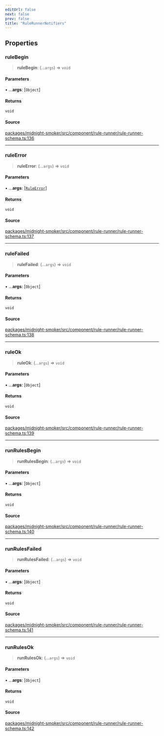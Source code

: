 ```yaml
---
editUrl: false
next: false
prev: false
title: "RuleRunnerNotifiers"
---
```


## Properties

### ruleBegin

> **ruleBegin**: (...`args`) => `void`

#### Parameters

• ...**args**: [`Object`]

#### Returns

`void`

#### Source

[packages/midnight-smoker/src/component/rule-runner/rule-runner-schema.ts:136](https://github.com/boneskull/midnight-smoker/blob/417858b/packages/midnight-smoker/src/component/rule-runner/rule-runner-schema.ts#L136)

***

### ruleError

> **ruleError**: (...`args`) => `void`

#### Parameters

• ...**args**: [[`RuleError`](/api/midnight-smoker/midnight-smoker/rule-runner/classes/ruleerror/)]

#### Returns

`void`

#### Source

[packages/midnight-smoker/src/component/rule-runner/rule-runner-schema.ts:137](https://github.com/boneskull/midnight-smoker/blob/417858b/packages/midnight-smoker/src/component/rule-runner/rule-runner-schema.ts#L137)

***

### ruleFailed

> **ruleFailed**: (...`args`) => `void`

#### Parameters

• ...**args**: [`Object`]

#### Returns

`void`

#### Source

[packages/midnight-smoker/src/component/rule-runner/rule-runner-schema.ts:138](https://github.com/boneskull/midnight-smoker/blob/417858b/packages/midnight-smoker/src/component/rule-runner/rule-runner-schema.ts#L138)

***

### ruleOk

> **ruleOk**: (...`args`) => `void`

#### Parameters

• ...**args**: [`Object`]

#### Returns

`void`

#### Source

[packages/midnight-smoker/src/component/rule-runner/rule-runner-schema.ts:139](https://github.com/boneskull/midnight-smoker/blob/417858b/packages/midnight-smoker/src/component/rule-runner/rule-runner-schema.ts#L139)

***

### runRulesBegin

> **runRulesBegin**: (...`args`) => `void`

#### Parameters

• ...**args**: [`Object`]

#### Returns

`void`

#### Source

[packages/midnight-smoker/src/component/rule-runner/rule-runner-schema.ts:140](https://github.com/boneskull/midnight-smoker/blob/417858b/packages/midnight-smoker/src/component/rule-runner/rule-runner-schema.ts#L140)

***

### runRulesFailed

> **runRulesFailed**: (...`args`) => `void`

#### Parameters

• ...**args**: [`Object`]

#### Returns

`void`

#### Source

[packages/midnight-smoker/src/component/rule-runner/rule-runner-schema.ts:141](https://github.com/boneskull/midnight-smoker/blob/417858b/packages/midnight-smoker/src/component/rule-runner/rule-runner-schema.ts#L141)

***

### runRulesOk

> **runRulesOk**: (...`args`) => `void`

#### Parameters

• ...**args**: [`Object`]

#### Returns

`void`

#### Source

[packages/midnight-smoker/src/component/rule-runner/rule-runner-schema.ts:142](https://github.com/boneskull/midnight-smoker/blob/417858b/packages/midnight-smoker/src/component/rule-runner/rule-runner-schema.ts#L142)
